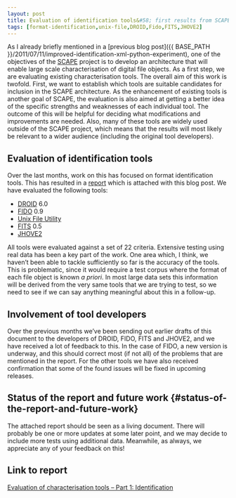 ```yaml
---
layout: post
title: Evaluation of identification tools&#58; first results from SCAPE
tags: [format-identification,unix-file,DROID,Fido,FITS,JHOVE2]
---
```


As I already briefly mentioned in a [previous blog
post]({{ BASE_PATH }}/2011/07/11/improved-identification-xml-python-experiment),
one of the objectives of the
[SCAPE](http://www.scape-project.eu) project is to develop an
architecture that will enable large scale characterisation of digital
file objects. As a first step, we are evaluating existing
characterisation tools. The overall aim of this work is twofold. First,
we want to establish which tools are suitable candidates for inclusion
in the SCAPE architecture. As the enhancement of existing tools is
another goal of SCAPE, the evaluation is also aimed at getting a better
idea of the specific strengths and weaknesses of each individual tool.
The outcome of this will be helpful for deciding what modifications and
improvements are needed. Also, many of these tools are widely used
outside of the SCAPE project, which means that the results will most
likely be relevant to a wider audience (including the original tool
developers).

<!-- more -->

## Evaluation of identification tools

Over the last months, work on this has focused on format identification
tools. This has resulted in a
[report](https://zenodo.org/record/840345)
which is attached with this blog post. We have evaluated the following
tools:

-   [DROID](http://sourceforge.net/apps/mediawiki/droid/index.php?title=Main_Page)
    6.0
-   [FIDO](https://github.com/openplanets/fido) 0.9
-   [Unix File Utility](http://www.darwinsys.com/file/)
-   [FITS](http://code.google.com/p/fits/) 0.5
-   [JHOVE2](https://bitbucket.org/jhove2/main/wiki/Home)

All tools were evaluated against a set of 22 criteria. Extensive testing
using real data has been a key part of the work. One area which, I
think, we haven’t been able to tackle sufficiently so far is the
accuracy of the tools. This is problematic, since it would require a
test corpus where the format of each file object is known *a priori*. In
most large data sets this information will be derived from the very same
tools that we are trying to test, so we need to see if we can say
anything meaningful about this in a follow-up.

## Involvement of tool developers

Over the previous months we’ve been sending out earlier drafts of this
document to the developers of DROID, FIDO, FITS and JHOVE2, and we have
received a lot of feedback to this. In the case of FIDO, a new version
is underway, and this should correct most (if not all) of the problems
that are mentioned in the report. For the other tools we have also
received confirmation that some of the found issues will be fixed in
upcoming releases.

## Status of the report and future work {#status-of-the-report-and-future-work}

The attached report should be seen as a living document. There will
probably be one or more updates at some later point, and we may decide
to include more tests using additional data. Meanwhile, as always, we
appreciate any of your feedback on this!

## Link to report

[Evaluation of characterisation tools – Part 1:
Identification](https://zenodo.org/record/840345)
